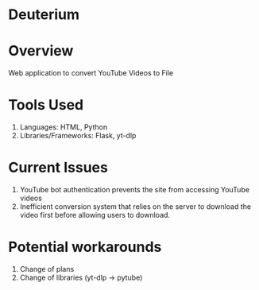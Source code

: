 # Deuterium
# Overview
Web application to convert YouTube Videos to File

# Tools Used
1. Languages: HTML, Python
2. Libraries/Frameworks: Flask, yt-dlp

# Current Issues
1. YouTube bot authentication prevents the site from accessing YouTube videos
2. Inefficient conversion system that relies on the server to download the video first before allowing users to download.

# Potential workarounds
1. Change of plans
2. Change of libraries (yt-dlp -> pytube)
